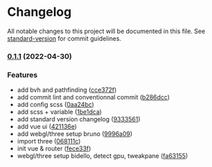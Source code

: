 # Changelog

All notable changes to this project will be documented in this file. See [standard-version](https://github.com/conventional-changelog/standard-version) for commit guidelines.

### [0.1.1](https://github.com/julienvanroy/naufrages-client/compare/v0.1.0...v0.1.1) (2022-04-30)


### Features

* add bvh and pathfinding ([cce372f](https://github.com/julienvanroy/naufrages-client/commit/cce372f313e701d0fcc30d741ff2c6b96a9cc97e))
* add commit lint and conventionnal commit ([b286dcc](https://github.com/julienvanroy/naufrages-client/commit/b286dcc71b6f59ca1a28f20be561ebdbcd57e1a1))
* add config scss ([0aa24bc](https://github.com/julienvanroy/naufrages-client/commit/0aa24bc01b349bf9e9f613916bac4ecdf0acc0f6))
* add scss + variable ([1be1dca](https://github.com/julienvanroy/naufrages-client/commit/1be1dca52d4543e54cdb907db8b4a9549e28fb4e))
* add standard version changelog ([9333561](https://github.com/julienvanroy/naufrages-client/commit/9333561ba46fa5bd6b054106344c4585d8262173))
* add vue ui ([421136e](https://github.com/julienvanroy/naufrages-client/commit/421136e16eefe7e60a2c5842596b0a1456a0327d))
* add webgl/three setup bruno ([9996a09](https://github.com/julienvanroy/naufrages-client/commit/9996a09974f5c8b7069d25e3c239f2b7ecb1e8dd))
* import three ([068111c](https://github.com/julienvanroy/naufrages-client/commit/068111c80f86d2362d98dd1dc62e72a0c65e6a94))
* init vue & router ([fece33f](https://github.com/julienvanroy/naufrages-client/commit/fece33f591d9245673ccaa330e3d5145b0b65f96))
* webgl/three setup bidello, detect gpu, tweakpane ([fa63155](https://github.com/julienvanroy/naufrages-client/commit/fa63155efecd95085267f549d3693c4375df0a9e))
